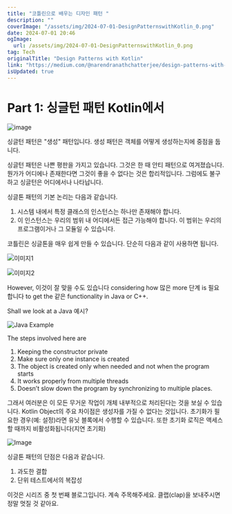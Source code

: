 ```yaml
---
title: "코틀린으로 배우는 디자인 패턴 "
description: ""
coverImage: "/assets/img/2024-07-01-DesignPatternswithKotlin_0.png"
date: 2024-07-01 20:46
ogImage: 
  url: /assets/img/2024-07-01-DesignPatternswithKotlin_0.png
tag: Tech
originalTitle: "Design Patterns with Kotlin"
link: "https://medium.com/@narendranathchatterjee/design-patterns-with-kotlin-15bbbaf3f699"
isUpdated: true
---
```






# Part 1: 싱글턴 패턴 Kotlin에서

![image](/assets/img/2024-07-01-DesignPatternswithKotlin_0.png)

싱글턴 패턴은 "생성" 패턴입니다.
생성 패턴은 객체를 어떻게 생성하는지에 중점을 둡니다.

싱글턴 패턴은 나쁜 평판을 가지고 있습니다. 그것은 한 때 안티 패턴으로 여겨졌습니다. 뭔가가 어디에나 존재한다면 그것이 좋을 수 없다는 것은 합리적입니다. 그럼에도 불구하고 싱글턴은 어디에서나 나타납니다.

<div class="content-ad"></div>

싱글톤 패턴의 기본 논리는 다음과 같습니다.
1. 시스템 내에서 특정 클래스의 인스턴스는 하나만 존재해야 합니다.
2. 이 인스턴스는 우리의 범위 내 어디에서든 접근 가능해야 합니다. 이 범위는 우리의 프로그램이거나 그 모듈일 수 있습니다.

코틀린은 싱글톤을 매우 쉽게 만들 수 있습니다. 단순히 다음과 같이 사용하면 됩니다.

![이미지1](/assets/img/2024-07-01-DesignPatternswithKotlin_1.png)

![이미지2](/assets/img/2024-07-01-DesignPatternswithKotlin_2.png)

<div class="content-ad"></div>

However, 이것이 잘 맞을 수도 있습니다 considering how 많은 more 단계 is 필요합니다 to get the 같은 functionality in Java or C++.

Shall we look at a Java 예시?

![Java Example](/assets/img/2024-07-01-DesignPatternswithKotlin_3.png)

The steps involved here are
1. Keeping the constructor private
2. Make sure only one instance is created
3. The object is created only when needed and not when the program starts
4. It works properly from multiple threads
5. Doesn’t slow down the program by synchronizing to multiple places.

<div class="content-ad"></div>

그래서 여러분은 이 모든 무거운 작업이 개체 내부적으로 처리된다는 것을 보실 수 있습니다.
Kotlin Object의 주요 차이점은 생성자를 가질 수 없다는 것입니다.
초기화가 필요한 경우(예: 설정)라면 유닛 블록에서 수행할 수 있습니다.
또한 초기화 로직은 액세스할 때까지 비활성화됩니다(지연 초기화)

![Image](https://miro.medium.com/v2/resize:fit:400/0*E3zEnI5Wmxys1sKh.gif)

싱글톤 패턴의 단점은 다음과 같습니다.
1. 과도한 결합
2. 단위 테스트에서의 복잡성

이것은 시리즈 중 첫 번째 블로그입니다. 계속 주목해주세요.
클랩(clap)을 보내주시면 정말 멋질 것 같아요.